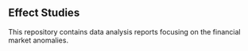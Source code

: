 ## Effect Studies
This repository contains data analysis reports focusing on the financial market anomalies.
